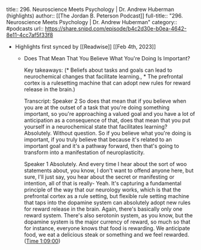 title:: 296. Neuroscience Meets Psychology | Dr.  Andrew Huberman (highlights)
author:: [[The Jordan B. Peterson Podcast]]
full-title:: "296. Neuroscience Meets Psychology | Dr.  Andrew Huberman"
category:: #podcasts
url:: https://share.snipd.com/episode/b4c2d30e-b0ea-4642-8e11-4cc7af5f33f8

- Highlights first synced by [[Readwise]] [[Feb 4th, 2023]]
	- Does That Mean That You Believe What You're Doing Is Important?
	  
	  Key takeaways:
	  (* Beliefs about tasks and goals can lead to neurochemical changes that facilitate learning., * The prefrontal cortex is a rulesetting machine that can adopt new rules for reward release in the brain.)
	  
	  Transcript:
	  Speaker 2
	  So does that mean that if you believe when you are at the outset of a task that you're doing something important, so you're approaching a valued goal and you have a lot of anticipation as a consequence of that, does that mean that you put yourself in a neurochemical state that facilitates learning? Absolutely. Without question. So if you believe what you're doing is important, if you truly believe that because it's related to an important goal and it's a pathway forward, then that's going to transform into a manifestation of neuroplasticity.
	  
	  Speaker 1
	  Absolutely. And every time I hear about the sort of woo statements about, you know, I don't want to offend anyone here, but sure, I'll just say, you hear about the secret or manifesting or intention, all of that is really- Yeah. It's capturing a fundamental principle of the way that our neurology works, which is that the prefrontal cortex as a rule setting, but flexible rule setting machine that taps into the dopamine system can absolutely adopt new rules for reward release in the brain. Again, there's basically only one reward system. There's also serotonin system, as you know, but the dopamine system is the major currency of reward, so much so that for instance, everyone knows that food is rewarding. We anticipate food, we eat a delicious steak or something and we feel rewarded. ([Time 1:09:00](https://share.snipd.com/snip/bdfa60cf-f7f4-483b-b8c6-c114f472aa50))